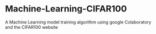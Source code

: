 # Machine-Learning-CIFAR100
A Machine Learning model training algorithm using google Colaboratory and the CIFAR100 website
